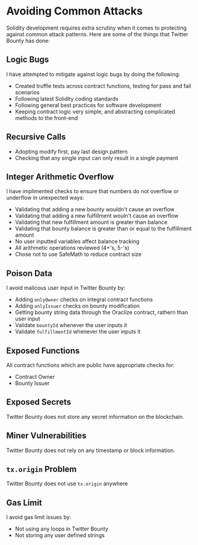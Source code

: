 # Avoiding Common Attacks
Solidity development requires extra scrutiny when it comes to protecting against common attack patterns. Here are some of the things that Twitter Bounty has done:

## Logic Bugs
I have attempted to mitigate against logic bugs by doing the following:
* Created truffle tests across contract functions, testing for pass and fail scenarios
* Following latest Solidity coding standards
* Following general best practices for software development
* Keeping contract logic very simple, and abstracting complicated methods to the front-end

## Recursive Calls
* Adopting modify first, pay last design pattern
* Checking that any single input can only result in a single payment

## Integer Arithmetic Overflow
I have implimented checks to ensure that numbers do not overflow or underflow in unexpected ways:
* Validating that adding a new bounty wouldn't cause an overflow
* Validating that adding a new fulfillment wouln't cause an overflow
* Validating that new fulfillment amount is greater than balance
* Validating that bounty balance is greater than or equal to the fulfillment amount
* No user inputted variables affect balance tracking
* All arithmetic operations reviewed (4+'s, 5-'s)
* Chose not to use SafeMath to reduce contract size

## Poison Data
I avoid malicous user input in Twitter Bounty by:
* Adding `onlyOwner` checks on integral contract functions
* Adding `onlyIssuer` checks on bounty modification
* Getting bounty string data through the Oraclize contract, rathern than user input
* Validate `bountyId` whenever the user inputs it
* Validate `fulfillmentId` whenever the user inputs it

## Exposed Functions
All contract functions which are public have appropriate checks for:
* Contract Owner
* Bounty Issuer

## Exposed Secrets
Twitter Bounty does not store any secret information on the blockchain.

## Miner Vulnerabilities
Twitter Bounty does not rely on any timestamp or block information.

## `tx.origin` Problem
Twitter Bounty does not use `tx.origin` anywhere

## Gas Limit
I avoid gas limit issues by:
* Not using any loops in Twitter Bounty
* Not storing any user defined strings